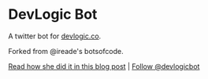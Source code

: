 # DevLogic Bot

A twitter bot for [devlogic.co](https://devlogic.co).

Forked from @ireade's botsofcode.

[Read how she did it in this blog post](https://bitsofco.de/making-botsofcode-an-introduction-to-twitter-bots/) | [Follow @devlogicbot](https://twitter.com/devlogicbot)
